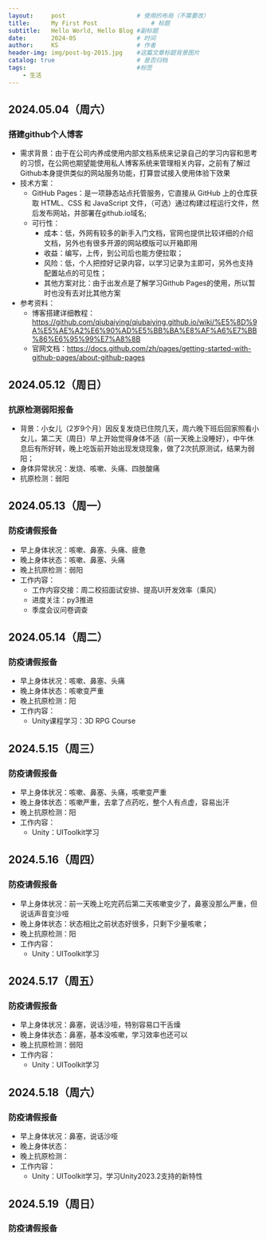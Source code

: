 ```yaml
---
layout:     post   				    # 使用的布局（不需要改）
title:      My First Post 				# 标题 
subtitle:   Hello World, Hello Blog #副标题
date:       2024-05 				# 时间
author:     KS 						# 作者
header-img: img/post-bg-2015.jpg 	#这篇文章标题背景图片
catalog: true 						# 是否归档
tags:								#标签
    - 生活
---
```


## 2024.05.04（周六）
### 搭建github个人博客
- 需求背景：由于在公司内养成使用内部文档系统来记录自己的学习内容和思考的习惯，在公网也期望能使用私人博客系统来管理相关内容，之前有了解过Github本身提供类似的网站服务功能，打算尝试接入使用体验下效果
- 技术方案：
    - GitHub Pages：是一项静态站点托管服务，它直接从 GitHub 上的仓库获取 HTML、CSS 和 JavaScript 文件，（可选）通过构建过程运行文件，然后发布网站，并部署在github.io域名;
    - 可行性：
        - 成本：低，外网有较多的新手入门文档，官网也提供比较详细的介绍文档，另外也有很多开源的网站模版可以开箱即用
        - 收益：编写，上传，到公司后也能方便拉取；
        - 风险：低，个人把控好记录内容，以学习记录为主即可，另外也支持配置站点的可见性；
        - 其他方案对比：由于出发点是了解学习Github Pages的使用，所以暂时也没有去对比其他方案
- 参考资料：
    - 博客搭建详细教程：https://github.com/qiubaiying/qiubaiying.github.io/wiki/%E5%8D%9A%E5%AE%A2%E6%90%AD%E5%BB%BA%E8%AF%A6%E7%BB%86%E6%95%99%E7%A8%8B
    - 官网文档：https://docs.github.com/zh/pages/getting-started-with-github-pages/about-github-pages

## 2024.05.12（周日）
### 抗原检测弱阳报备
- 背景：小女儿（2岁9个月）因反复发烧已住院几天，周六晚下班后回家照看小女儿，第二天（周日）早上开始觉得身体不适（前一天晚上没睡好），中午休息后有所好转，晚上吃饭前开始出现发烧现象，做了2次抗原测试，结果为弱阳；
- 身体异常状况：发烧、咳嗽、头痛、四肢酸痛
- 抗原检测：弱阳


## 2024.05.13（周一）
### 防疫请假报备
- 早上身体状况：咳嗽、鼻塞、头痛、疲惫
- 晚上身体状态：咳嗽、鼻塞、头痛
- 晚上抗原检测：弱阳
- 工作内容：
    - 工作内容交接：周二校招面试安排、提高UI开发效率（乘风）
    - 进度关注：py3推进
    - 季度会议问卷调查


## 2024.05.14（周二）
### 防疫请假报备
- 早上身体状况：咳嗽、鼻塞、头痛
- 晚上身体状态：咳嗽变严重
- 晚上抗原检测：阳
- 工作内容：
    - Unity课程学习：3D RPG Course

## 2024.5.15（周三）
### 防疫请假报备
- 早上身体状况：咳嗽、鼻塞、头痛，咳嗽变严重
- 晚上身体状态：咳嗽严重，去拿了点药吃，整个人有点虚，容易出汗
- 晚上抗原检测：阳
- 工作内容：
    - Unity：UIToolkit学习

## 2024.5.16（周四）
### 防疫请假报备
- 早上身体状况：前一天晚上吃完药后第二天咳嗽变少了，鼻塞没那么严重，但说话声音变沙哑
- 晚上身体状态：状态相比之前状态好很多，只剩下少量咳嗽；
- 晚上抗原检测：阳
- 工作内容：
    - Unity：UIToolkit学习

## 2024.5.17（周五）
### 防疫请假报备
- 早上身体状况：鼻塞，说话沙哑，特别容易口干舌燥
- 晚上身体状态：鼻塞，基本没咳嗽，学习效率也还可以
- 晚上抗原检测：弱阳
- 工作内容：
    - Unity：UIToolkit学习

## 2024.5.18（周六）
### 防疫请假报备
- 早上身体状况：鼻塞，说话沙哑
- 晚上身体状态：
- 晚上抗原检测：
- 工作内容：
    - Unity：UIToolkit学习，学习Unity2023.2支持的新特性

## 2024.5.19（周日）
### 防疫请假报备
